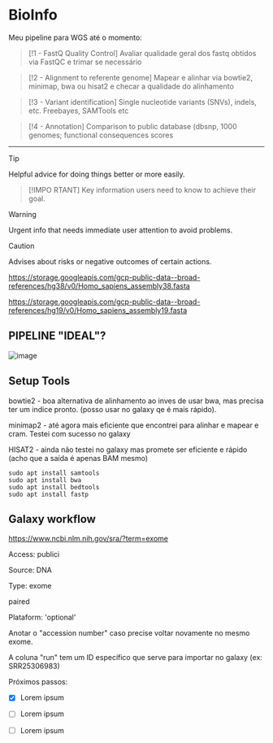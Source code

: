 # BioInfo

Meu pipeline para WGS até o momento:

> [!1 - FastQ Quality Control]
> Avaliar qualidade geral dos fastq obtidos via FastQC e trimar se necessário

> [!2 - Alignment to referente genome]
> Mapear e alinhar via bowtie2, minimap, bwa ou hisat2 e checar a qualidade do alinhamento

> [!3 - Variant identification]
> Single nucleotide variants (SNVs), indels, etc. Freebayes, SAMTools etc

> [!4 - Annotation]
> Comparison to public database (dbsnp, 1000 genomes; functional consequences scores

---




> [!TIP]
> Helpful advice for doing things better or more easily.

> [!IMPO RTANT]
> Key information users need to know to achieve their goal.

> [!WARNING]
> Urgent info that needs immediate user attention to avoid problems.

> [!CAUTION]
> Advises about risks or negative outcomes of certain actions.


https://storage.googleapis.com/gcp-public-data--broad-references/hg38/v0/Homo_sapiens_assembly38.fasta

https://storage.googleapis.com/gcp-public-data--broad-references/hg19/v0/Homo_sapiens_assembly19.fasta 


## PIPELINE "IDEAL"?

![image](https://github.com/vergani/BioInfo/assets/35334365/828623b2-cd79-4064-89e9-3bd3fd9fb0f7)



## Setup Tools

bowtie2 - boa alternativa de alinhamento ao inves de usar bwa, mas precisa ter um indice pronto. (posso usar no galaxy qe é mais rápido).

minimap2 - até agora mais eficiente que encontrei para alinhar e mapear e cram. Testei com sucesso no galaxy

HISAT2 - ainda não testei no galaxy mas promete ser eficiente e rápido (acho que a saída é apenas BAM mesmo)

    sudo apt install samtools
    sudo apt install bwa
    sudo apt install bedtools
    sudo apt install fastp 


## Galaxy workflow

https://www.ncbi.nlm.nih.gov/sra/?term=exome

Access: publici

Source: DNA

Type: exome

paired

Plataform: 'optional'

Anotar o "accession number" caso precise voltar novamente no mesmo exome.

A coluna "run" tem um ID específico que serve para importar no galaxy (ex: SRR25306983)


Próximos passos:
- [x] Lorem ipsum
- [ ] Lorem ipsum
- [ ] Lorem ipsum


